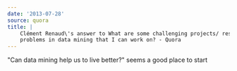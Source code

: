 ```yaml
---
date: '2013-07-28'
source: quora
title: |
    Clément Renaud\'s answer to What are some challenging projects/ research
    problems in data mining that I can work on? - Quora
---
```


\"Can data mining help us to live better?\" seems a good place to start
